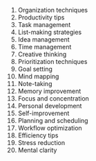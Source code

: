 1. Organization techniques
2. Productivity tips
3. Task management
4. List-making strategies
5. Idea management
6. Time management
7. Creative thinking
8. Prioritization techniques
9. Goal setting
10. Mind mapping
11. Note-taking
12. Memory improvement
13. Focus and concentration
14. Personal development
15. Self-improvement
16. Planning and scheduling
17. Workflow optimization
18. Efficiency tips
19. Stress reduction
20. Mental clarity
